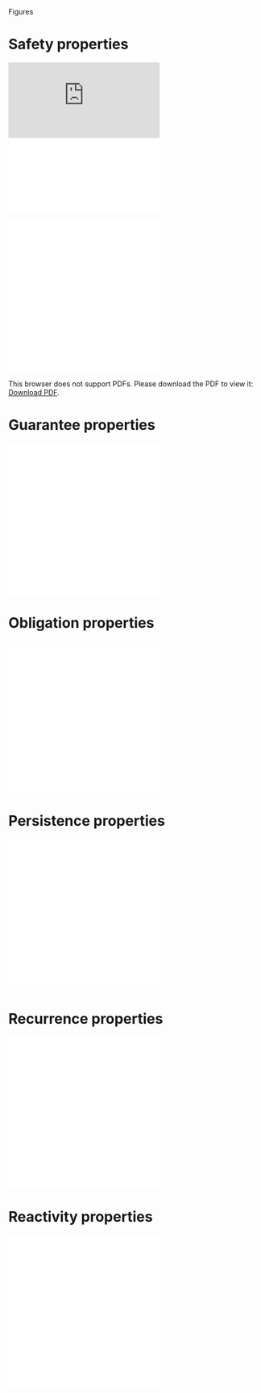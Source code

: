 
Figures


# Safety properties
![alt text](https://github.com/akheireddine/akheireddine.github.io/fmcad/Safety_conflict_LBD-BMC_std.pdf?raw=true)
![This is a alt text.]("/Safety_propagate_LBD-BMC_std.pdf "Safety - unit-propagation.")


<embed src="/blog/images/xxx.pdf" type="application/pdf">

<object data="Safety_conflict_LBD-BMC_std.pdf" type="application/pdf" width="700px" height="700px">
    <embed src="Safety_conflict_LBD-BMC_std.pdf">
        <p>This browser does not support PDFs. Please download the PDF to view it: <a href="Safety_conflict_LBD-BMC_std.pdf">Download PDF</a>.</p>
    </embed>
</object>



# Guarantee properties
![This is a alt text.]("Guarantee_conflict_LBD-BMC_std.pdf "Guarantee - conflict-analysis.")
![This is a alt text.]("Guarantee_propagate_LBD-BMC_std.pdf "Guarantee - unit-propagation.")


# Obligation properties
![This is a alt text.]("Obligation_conflict_LBD-BMC_std.pdf "Obligation - conflict-analysis.")
![This is a alt text.]("Obligation_propagate_LBD-BMC_std.pdf "Obligation - unit-propagation.")

# Persistence properties
![This is a alt text.]("Persistence_conflict_LBD-BMC_std.pdf "Persistence - conflict-analysis.")
![This is a alt text.]("Persistence_propagate_LBD-BMC_std.pdf "Persistence - unit-propagation.")


# Recurrence properties
![This is a alt text.]("Recurrence_conflict_LBD-BMC_std.pdf "Recurrence - conflict-analysis.")
![This is a alt text.]("Recurrence_propagate_LBD-BMC_std.pdf "Recurrence - unit-propagation.")


# Reactivity properties
![This is a alt text.]("Reactivity_conflict_LBD-BMC_std.pdf "Reactivity - conflict-analysis.")
![This is a alt text.]("Reactivity_propagate_LBD-BMC_std.pdf "Reactivity - unit-propagation.")
